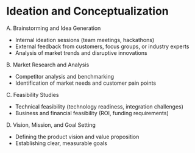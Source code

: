 # Ideation and Conceptualization

A. Brainstorming and Idea Generation

- Internal ideation sessions (team meetings, hackathons)
- External feedback from customers, focus groups, or industry experts
- Analysis of market trends and disruptive innovations

B. Market Research and Analysis

- Competitor analysis and benchmarking
- Identification of market needs and customer pain points

C. Feasibility Studies

- Technical feasibility (technology readiness, integration challenges)
- Business and financial feasibility (ROI, funding requirements)

D. Vision, Mission, and Goal Setting

- Defining the product vision and value proposition
- Establishing clear, measurable goals
